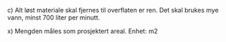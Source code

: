 c) Alt løst materiale skal fjernes til overflaten er ren. Det skal brukes mye vann, minst 700 liter per minutt.

x) Mengden måles som prosjektert areal. Enhet: m2

